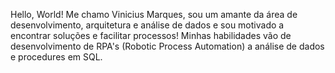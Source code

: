 <!---
Vinilzin/Vinilzin is a ✨ special ✨ repository because its `README.md` (this file) appears on your GitHub profile.
You can click the Preview link to take a look at your changes.
--->
Hello, World! Me chamo Vinicius Marques, sou um amante da área de desenvolvimento, arquitetura e análise de dados e sou motivado a encontrar soluções e facilitar processos!
Minhas habilidades vão de desenvolvimento de RPA's (Robotic Process Automation) a análise de dados e procedures em SQL.
